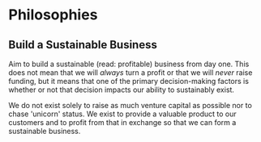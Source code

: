 # Philosophies

## Build a Sustainable Business

Aim to build a sustainable (read: profitable) business from day one. This does not mean that we will *always* turn a profit or that we will *never* raise funding, but it means that one of the primary decision-making factors is whether or not that decision impacts our ability to sustainably exist.

We do not exist solely to raise as much venture capital as possible nor to chase 'unicorn' status. We exist to provide a valuable product to our customers and to profit from that in exchange so that we can form a sustainable business.